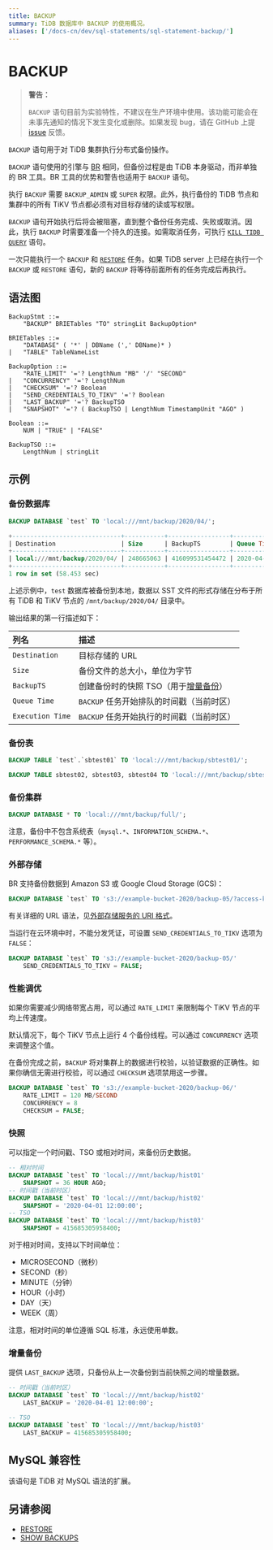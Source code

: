 ```yaml
---
title: BACKUP
summary: TiDB 数据库中 BACKUP 的使用概况。
aliases: ['/docs-cn/dev/sql-statements/sql-statement-backup/']
---
```


# BACKUP

> **警告：**
>
> `BACKUP` 语句目前为实验特性，不建议在生产环境中使用。该功能可能会在未事先通知的情况下发生变化或删除。如果发现 bug，请在 GitHub 上提 [issue](https://github.com/pingcap/tidb/issues) 反馈。

`BACKUP` 语句用于对 TiDB 集群执行分布式备份操作。

`BACKUP` 语句使用的引擎与 [BR](/br/backup-and-restore-overview.md) 相同，但备份过程是由 TiDB 本身驱动，而非单独的 BR 工具。BR 工具的优势和警告也适用于 `BACKUP` 语句。

执行 `BACKUP` 需要 `BACKUP_ADMIN` 或 `SUPER` 权限。此外，执行备份的 TiDB 节点和集群中的所有 TiKV 节点都必须有对目标存储的读或写权限。

`BACKUP` 语句开始执行后将会被阻塞，直到整个备份任务完成、失败或取消。因此，执行 `BACKUP` 时需要准备一个持久的连接。如需取消任务，可执行 [`KILL TIDB QUERY`](/sql-statements/sql-statement-kill.md) 语句。

一次只能执行一个 `BACKUP` 和 [`RESTORE`](/sql-statements/sql-statement-restore.md) 任务。如果 TiDB server 上已经在执行一个 `BACKUP` 或 `RESTORE` 语句，新的 `BACKUP` 将等待前面所有的任务完成后再执行。

## 语法图

```ebnf+diagram
BackupStmt ::=
    "BACKUP" BRIETables "TO" stringLit BackupOption*

BRIETables ::=
    "DATABASE" ( '*' | DBName (',' DBName)* )
|   "TABLE" TableNameList

BackupOption ::=
    "RATE_LIMIT" '='? LengthNum "MB" '/' "SECOND"
|   "CONCURRENCY" '='? LengthNum
|   "CHECKSUM" '='? Boolean
|   "SEND_CREDENTIALS_TO_TIKV" '='? Boolean
|   "LAST_BACKUP" '='? BackupTSO
|   "SNAPSHOT" '='? ( BackupTSO | LengthNum TimestampUnit "AGO" )

Boolean ::=
    NUM | "TRUE" | "FALSE"

BackupTSO ::=
    LengthNum | stringLit
```

## 示例

### 备份数据库


```sql
BACKUP DATABASE `test` TO 'local:///mnt/backup/2020/04/';
```

```sql
+------------------------------+-----------+-----------------+---------------------+---------------------+
| Destination                  | Size      | BackupTS        | Queue Time          | Execution Time      |
+------------------------------+-----------+-----------------+---------------------+---------------------+
| local:///mnt/backup/2020/04/ | 248665063 | 416099531454472 | 2020-04-12 23:09:48 | 2020-04-12 23:09:48 |
+------------------------------+-----------+-----------------+---------------------+---------------------+
1 row in set (58.453 sec)
```

上述示例中，`test` 数据库被备份到本地，数据以 SST 文件的形式存储在分布于所有 TiDB 和 TiKV 节点的 `/mnt/backup/2020/04/` 目录中。

输出结果的第一行描述如下：

| 列名 | 描述 |
| :-------- | :--------- |
| `Destination` | 目标存储的 URL |
| `Size` |  备份文件的总大小，单位为字节 |
| `BackupTS` | 创建备份时的快照 TSO（用于[增量备份](#增量备份)） |
| `Queue Time` | `BACKUP` 任务开始排队的时间戳（当前时区） |
| `Execution Time` | `BACKUP` 任务开始执行的时间戳（当前时区） |

### 备份表


```sql
BACKUP TABLE `test`.`sbtest01` TO 'local:///mnt/backup/sbtest01/';
```


```sql
BACKUP TABLE sbtest02, sbtest03, sbtest04 TO 'local:///mnt/backup/sbtest/';
```

### 备份集群


```sql
BACKUP DATABASE * TO 'local:///mnt/backup/full/';
```

注意，备份中不包含系统表（`mysql.*`、`INFORMATION_SCHEMA.*`、`PERFORMANCE_SCHEMA.*` 等）。

### 外部存储

BR 支持备份数据到 Amazon S3 或 Google Cloud Storage (GCS)：


```sql
BACKUP DATABASE `test` TO 's3://example-bucket-2020/backup-05/?access-key={YOUR_ACCESS_KEY}&secret-access-key={YOUR_SECRET_KEY}';
```

有关详细的 URL 语法，见[外部存储服务的 URI 格式](/external-storage-uri.md)。

当运行在云环境中时，不能分发凭证，可设置 `SEND_CREDENTIALS_TO_TIKV` 选项为 `FALSE`：


```sql
BACKUP DATABASE `test` TO 's3://example-bucket-2020/backup-05/'
    SEND_CREDENTIALS_TO_TIKV = FALSE;
```

### 性能调优

如果你需要减少网络带宽占用，可以通过 `RATE_LIMIT` 来限制每个 TiKV 节点的平均上传速度。

默认情况下，每个 TiKV 节点上运行 4 个备份线程。可以通过 `CONCURRENCY` 选项来调整这个值。

在备份完成之前，`BACKUP` 将对集群上的数据进行校验，以验证数据的正确性。如果你确信无需进行校验，可以通过 `CHECKSUM` 选项禁用这一步骤。


```sql
BACKUP DATABASE `test` TO 's3://example-bucket-2020/backup-06/'
    RATE_LIMIT = 120 MB/SECOND
    CONCURRENCY = 8
    CHECKSUM = FALSE;
```

### 快照

可以指定一个时间戳、TSO 或相对时间，来备份历史数据。


```sql
-- 相对时间
BACKUP DATABASE `test` TO 'local:///mnt/backup/hist01'
    SNAPSHOT = 36 HOUR AGO;
-- 时间戳（当前时区）
BACKUP DATABASE `test` TO 'local:///mnt/backup/hist02'
    SNAPSHOT = '2020-04-01 12:00:00';
-- TSO
BACKUP DATABASE `test` TO 'local:///mnt/backup/hist03'
    SNAPSHOT = 415685305958400;
```

对于相对时间，支持以下时间单位：

* MICROSECOND（微秒）
* SECOND（秒）
* MINUTE（分钟）
* HOUR（小时）
* DAY（天）
* WEEK（周）

注意，相对时间的单位遵循 SQL 标准，永远使用单数。

### 增量备份

提供 `LAST_BACKUP` 选项，只备份从上一次备份到当前快照之间的增量数据。


```sql
-- 时间戳（当前时区）
BACKUP DATABASE `test` TO 'local:///mnt/backup/hist02'
    LAST_BACKUP = '2020-04-01 12:00:00';

-- TSO
BACKUP DATABASE `test` TO 'local:///mnt/backup/hist03'
    LAST_BACKUP = 415685305958400;
```

## MySQL 兼容性

该语句是 TiDB 对 MySQL 语法的扩展。

## 另请参阅

* [RESTORE](/sql-statements/sql-statement-restore.md)
* [SHOW BACKUPS](/sql-statements/sql-statement-show-backups.md)
